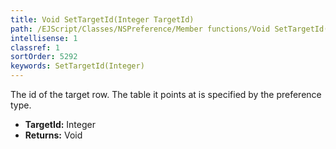 ```yaml
---
title: Void SetTargetId(Integer TargetId)
path: /EJScript/Classes/NSPreference/Member functions/Void SetTargetId(Integer p_0)
intellisense: 1
classref: 1
sortOrder: 5292
keywords: SetTargetId(Integer)
---
```



The id of the target row. The table it points at is specified by the preference type.



* **TargetId:** Integer
* **Returns:** Void


